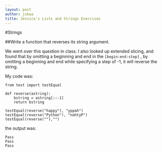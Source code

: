 ```yaml
---
layout: post
author: jskaa
title: Jessica's Lists and Strings Exercises
---
```


#Strings

##Write a function that reverses its string argument. 

We went over this question in class. I also looked up extended slicing, and found that by omitting a beginning and end in the ```[begin:end:step]``` , by omitting a beginning and end while specifying a step of -1, it will reverse the string. 

My code was:

```
from test import testEqual

def reverse(astring):
    bstring = astring[::-1]
    return bstring

testEqual(reverse("happy"), "yppah")
testEqual(reverse("Python"), "nohtyP")
testEqual(reverse(""),"")

```

the output was:

```
Pass
Pass
Pass

```
